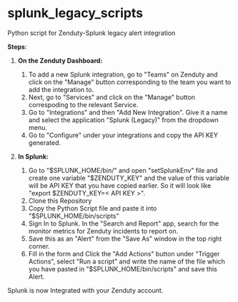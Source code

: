 # splunk_legacy_scripts
Python script for Zenduty-Splunk legacy alert integration

**Steps**:
  1. **On the Zenduty Dashboard:**
     1. To add a new Splunk integration, go to "Teams" on Zenduty and click on the "Manage" button corresponding to the team you want to add the integration to.
     2. Next, go to "Services" and click on the "Manage" button correspoding to the relevant Service.
     3. Go to "Integrations" and then "Add New Integration". Give it a name and select the application "Splunk (Legacy)" from the dropdown menu.
     4. Go to "Configure" under your integrations and copy the API KEY generated.
  
  2. **In Splunk:**
     1. Go to "$SPLUNK_HOME/bin/" and open "setSplunkEnv" file and create one variable "$ZENDUTY_KEY" and the value of this variable will be API KEY that you have copied earlier. So it will look like "export $ZENDUTY_KEY=< API KEY >".
     2. Clone this Repository
     3. Copy the Python Script file and paste it into "$SPLUNK_HOME/bin/scripts"
     4. Sign In to Splunk. In the "Search and Report" app, search for the monitor metrics for Zenduty incidents to report on.
     5. Save this as an "Alert" from the "Save As" window in the top right corner. 
     6. Fill in the form and Click the "Add Actions" button under "Trigger Actions", select "Run a script" and write the name of the file which you have pasted in "$SPLUNK_HOME/bin/scripts" and save this Alert.
    
Splunk is now Integrated with your Zenduty account.
    
